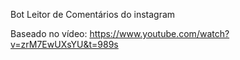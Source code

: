 Bot Leitor de Comentários do instagram

Baseado no vídeo: https://www.youtube.com/watch?v=zrM7EwUXsYU&t=989s

